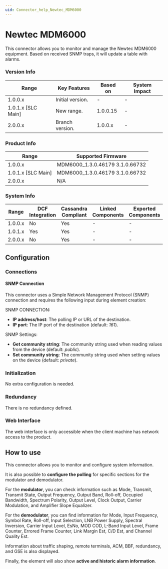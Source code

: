 ```yaml
---
uid: Connector_help_Newtec_MDM6000
---
```


# Newtec MDM6000

This connector allows you to monitor and manage the Newtec MDM6000 equipment. Based on received SNMP traps, it will update a table with alarms.

### Version Info

| **Range**            | **Key Features** | **Based on** | **System Impact** |
|----------------------|------------------|--------------|-------------------|
| 1.0.0.x              | Initial version. | \-           | \-                |
| 1.0.1.x \[SLC Main\] | New range.       | 1.0.0.15     | \-                |
| 2.0.0.x              | Branch version.  | 1.0.0.x      | \-                |

### Product Info

| **Range**            | **Supported Firmware**          |
|----------------------|---------------------------------|
| 1.0.0.x              | MDM6000_1.3.0.46179 3.1.0.66732 |
| 1.0.1.x \[SLC Main\] | MDM6000_1.3.0.46179 3.1.0.66732 |
| 2.0.0.x              | N/A                             |

### System Info

| **Range** | **DCF Integration** | **Cassandra Compliant** | **Linked Components** | **Exported Components** |
|-----------|---------------------|-------------------------|-----------------------|-------------------------|
| 1.0.0.x   | No                  | Yes                     | \-                    | \-                      |
| 1.0.1.x   | Yes                 | Yes                     | \-                    | \-                      |
| 2.0.0.x   | No                  | Yes                     | \-                    | \-                      |

## Configuration

### Connections

#### SNMP Connection

This connector uses a Simple Network Management Protocol (SNMP) connection and requires the following input during element creation:

SNMP CONNECTION:

- **IP address/host**: The polling IP or URL of the destination.
- **IP port**: The IP port of the destination (default: *161*).

SNMP Settings:

- **Get community string**: The community string used when reading values from the device (default: *public*).
- **Set community string**: The community string used when setting values on the device (default: *private*).

### Initialization

No extra configuration is needed.

### Redundancy

There is no redundancy defined.

### Web Interface

The web interface is only accessible when the client machine has network access to the product.

## How to use

This connector allows you to monitor and configure system information.

It is also possible to **configure the polling** for specific sections for the modulator and demodulator.

For the **modulator**, you can check information such as Mode, Transmit, Transmit State, Output Frequency, Output Band, Roll-off, Occupied Bandwidth, Spectrum Polarity, Output Level, Clock Output, Carrier Modulation, and Amplifier Slope Equalizer.

For the **demodulator**, you can find information for Mode, Input Frequency, Symbol Rate, Roll-off, Input Selection, LNB Power Supply, Spectral Inversion, Carrier Input Level, EsNo, MOD COD, L-Band Input Level, Frame Counter, Errored Frame Counter, Link Margin Est, C/D Est, and Channel Quality Est.

Information about traffic shaping, remote terminals, ACM, BBF, redundancy, and GSE is also displayed.

Finally, the element will also show **active and historic alarm information**.
